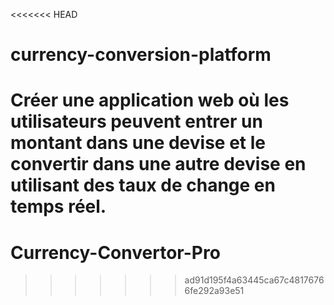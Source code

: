 <<<<<<< HEAD
# currency-conversion-platform
Créer une application web où les utilisateurs peuvent entrer un montant dans une devise et le convertir dans une autre devise en utilisant des taux de change en temps réel.
=======
# Currency-Convertor-Pro
>>>>>>> ad91d195f4a63445ca67c48176766fe292a93e51
